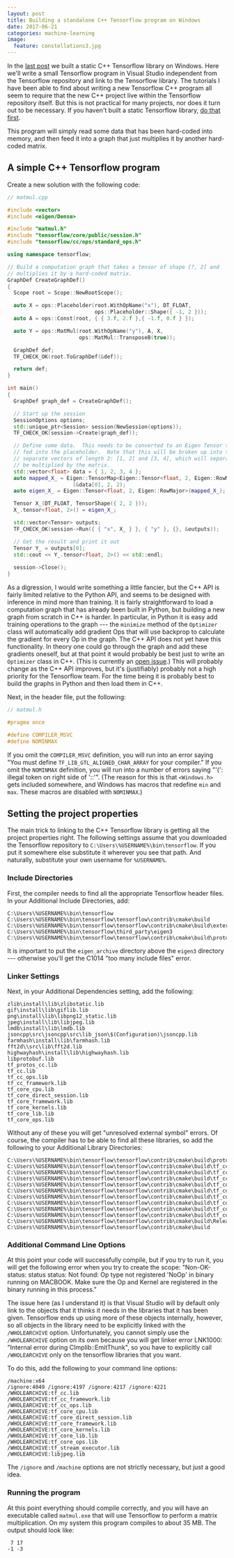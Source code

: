 ```yaml
---
layout: post
title: Building a standalone C++ Tensorflow program on Windows
date: 2017-06-21
categories: machine-learning
image:
  feature: constellations3.jpg
---
```


In the [last post][1] we built a static C++ Tensorflow library on Windows.
Here we'll write a small Tensorflow program in Visual Studio independent
from the Tensorflow repository and link to the Tensorflow library.  The
tutorials I have been able to find about writing a new Tensorflow C++
program all seem to require that the new C++ project live within the
Tensorflow repository itself.  But this is not practical for many projects,
nor does it turn out to be necessary.  If you haven't built a static
Tensorflow library, [do that first][1].

This program will simply read some data that has been hard-coded into
memory, and then feed it into a graph that just multiplies it by another
hard-coded matrix.

## A simple C++ Tensorflow program

Create a new solution with the following code:

```cpp
// matmul.cpp

#include <vector>
#include <eigen/Dense>

#include "matmul.h"
#include "tensorflow/core/public/session.h"
#include "tensorflow/cc/ops/standard_ops.h"

using namespace tensorflow;

// Build a computation graph that takes a tensor of shape [?, 2] and
// multiplies it by a hard-coded matrix.
GraphDef CreateGraphDef()
{
  Scope root = Scope::NewRootScope();

  auto X = ops::Placeholder(root.WithOpName("x"), DT_FLOAT, 
                            ops::Placeholder::Shape({ -1, 2 }));
  auto A = ops::Const(root, { { 3.f, 2.f },{ -1.f, 0.f } });

  auto Y = ops::MatMul(root.WithOpName("y"), A, X, 
                       ops::MatMul::TransposeB(true));

  GraphDef def;
  TF_CHECK_OK(root.ToGraphDef(&def));

  return def;
}

int main()
{
  GraphDef graph_def = CreateGraphDef();

  // Start up the session
  SessionOptions options;
  std::unique_ptr<Session> session(NewSession(options));
  TF_CHECK_OK(session->Create(graph_def));

  // Define some data.  This needs to be converted to an Eigen Tensor to be
  // fed into the placeholder.  Note that this will be broken up into two
  // separate vectors of length 2: [1, 2] and [3, 4], which will separately
  // be multiplied by the matrix.
  std::vector<float> data = { 1, 2, 3, 4 };
  auto mapped_X_ = Eigen::TensorMap<Eigen::Tensor<float, 2, Eigen::RowMajor>>
                     (&data[0], 2, 2);
  auto eigen_X_ = Eigen::Tensor<float, 2, Eigen::RowMajor>(mapped_X_);

  Tensor X_(DT_FLOAT, TensorShape({ 2, 2 }));
  X_.tensor<float, 2>() = eigen_X_;

  std::vector<Tensor> outputs;
  TF_CHECK_OK(session->Run({ { "x", X_ } }, { "y" }, {}, &outputs));

  // Get the result and print it out
  Tensor Y_ = outputs[0];
  std::cout << Y_.tensor<float, 2>() << std::endl;
  
  session->Close();
}
```

As a digression, I would write something a little fancier, but the C++ API
is fairly limited relative to the Python API, and seems to be designed with
inference in mind more than training.  It is fairly straightforward to load
a computation graph that has already been built in Python, but building a
new graph from scratch in C++ is harder.  In particular, in Python it is
easy add training operations to the graph --- the `minimize` method of the
`Optimizer` class will automatically add gradient Ops that will use backprop
to calculate the gradient for every Op in the graph.  The C++ API does not
yet have this functionality.  In theory one could go through the graph and
add these gradients oneself, but at that point it would probably be best
just to write an `Optimizer` class in C++.  (This is currently an [open
issue][2].)  This will probably change as the C++ API improves, but it's
(justifiably) probably not a high priority for the Tensorflow team.  For the
time being it is probably best to build the graphs in Python and then load
them in C++.

Next, in the header file, put the following:

```cpp
// matmul.h

#pragma once

#define COMPILER_MSVC
#define NOMINMAX
```

If you omit the `COMPILER_MSVC` definition, you will run into an error
saying "You must define `TF_LIB_GTL_ALIGNED_CHAR_ARRAY` for your compiler."
If you omit the `NOMINMAX` definition, you will run into a number of errors
saying "'(': illegal token on right side of '::'".  (The reason for this is
that `<Windows.h>` gets included somewhere, and Windows has macros that
redefine `min` and `max`.  These macros are disabled with `NOMINMAX`.)

## Setting the project properties

The main trick to linking to the C++ Tensorflow library is getting all the
project properties right.  The following settings assume that you downloaded
the Tensorflow repository to `C:\Users\%USERNAME%\bin\tensorflow`.  If you
put it somewhere else substitute it wherever you see that path.  And
naturally, substitute your own username for `%USERNAME%`.

### Include Directories

First, the compiler needs to find all the appropriate Tensorflow header
files.  In your Additional Include Directories, add:

```
C:\Users\%USERNAME%\bin\tensorflow
C:\Users\%USERNAME%\bin\tensorflow\tensorflow\contrib\cmake\build
C:\Users\%USERNAME%\bin\tensorflow\tensorflow\contrib\cmake\build\external\eigen_archive
C:\Users\%USERNAME%\bin\tensorflow\third_party\eigen3
C:\Users\%USERNAME%\bin\tensorflow\tensorflow\contrib\cmake\build\protobuf\src\protobuf\src
```

It is important to put the `eigen_archive` directory above the `eigen3`
directory --- otherwise you'll get the C1014 "too many include files"
error.

### Linker Settings

Next, in your Additional Dependencies setting, add the following:

```
zlib\install\lib\zlibstatic.lib
gif\install\lib\giflib.lib
png\install\lib\libpng12_static.lib
jpeg\install\lib\libjpeg.lib
lmdb\install\lib\lmdb.lib
jsoncpp\src\jsoncpp\src\lib_json\$(Configuration)\jsoncpp.lib
farmhash\install\lib\farmhash.lib
fft2d\\src\lib\fft2d.lib
highwayhash\install\lib\highwayhash.lib
libprotobuf.lib
tf_protos_cc.lib
tf_cc.lib
tf_cc_ops.lib
tf_cc_framework.lib
tf_core_cpu.lib
tf_core_direct_session.lib
tf_core_framework.lib
tf_core_kernels.lib
tf_core_lib.lib
tf_core_ops.lib
```

Without any of these you will get "unresolved external symbol" errors.  Of
course, the compiler has to be able to find all these libraries, so add the
following to your Additional Library Directories:

```
C:\Users\%USERNAME%\bin\tensorflow\tensorflow\contrib\cmake\build\protobuf\src\protobuf\Release
C:\Users\%USERNAME%\bin\tensorflow\tensorflow\contrib\cmake\build\tf_cc.dir\Release
C:\Users\%USERNAME%\bin\tensorflow\tensorflow\contrib\cmake\build\tf_cc_ops.dir\Release
C:\Users\%USERNAME%\bin\tensorflow\tensorflow\contrib\cmake\build\tf_cc_framework.dir\Release
C:\Users\%USERNAME%\bin\tensorflow\tensorflow\contrib\cmake\build\tf_core_cpu.dir\Release
C:\Users\%USERNAME%\bin\tensorflow\tensorflow\contrib\cmake\build\tf_core_direct_session.dir\Release
C:\Users\%USERNAME%\bin\tensorflow\tensorflow\contrib\cmake\build\tf_core_framework.dir\Release
C:\Users\%USERNAME%\bin\tensorflow\tensorflow\contrib\cmake\build\tf_core_kernels.dir\Release
C:\Users\%USERNAME%\bin\tensorflow\tensorflow\contrib\cmake\build\tf_core_lib.dir\Release
C:\Users\%USERNAME%\bin\tensorflow\tensorflow\contrib\cmake\build\tf_core_ops.dir\Release
C:\Users\%USERNAME%\bin\tensorflow\tensorflow\contrib\cmake\build\Release
C:\Users\%USERNAME%\bin\tensorflow\tensorflow\contrib\cmake\build
```

### Additional Command Line Options

At this point your code will successfully compile, but if you try to run it,
you will get the following error when you try to create the scope:
"Non-OK-status: status status: Not found: Op type not registered 'NoOp' in
binary running on MACBOOK. Make sure the Op and Kernel are registered in the
binary running in this process."

The issue here (as I understand it) is that Visual Studio will by default
only link to the objects that it thinks it needs in the libraries that it
has been given.  Tensorflow ends up using more of these objects internally,
however, so all objects in the library need to be explicitly linked with the
`/WHOLEARCHIVE` option.  Unfortunately, you cannot simply use the
`/WHOLEARCHIVE` option on its own because you will get linker error LNK1000:
"Internal error during CImplib::EmitThunk", so you have to explicitly call
`/WHOLEARCHIVE` only on the tensorflow libraries that you want.

To do this, add the following to your command line options:

```
/machine:x64 
/ignore:4049 /ignore:4197 /ignore:4217 /ignore:4221
/WHOLEARCHIVE:tf_cc.lib 
/WHOLEARCHIVE:tf_cc_framework.lib
/WHOLEARCHIVE:tf_cc_ops.lib 
/WHOLEARCHIVE:tf_core_cpu.lib
/WHOLEARCHIVE:tf_core_direct_session.lib 
/WHOLEARCHIVE:tf_core_framework.lib
/WHOLEARCHIVE:tf_core_kernels.lib 
/WHOLEARCHIVE:tf_core_lib.lib
/WHOLEARCHIVE:tf_core_ops.lib   
/WHOLEARCHIVE:tf_stream_executor.lib
/WHOLEARCHIVE:libjpeg.lib   
```

The `/ignore` and `/machine` options are not strictly necessary, but just a
good idea.

### Running the program

At this point everything should compile correctly, and you will have an
executable called `matmul.exe` that will use Tensorflow to perform a matrix
multiplication.  On my system this program compiles to about 35 MB.  The
output should look like:

```
 7 17
-1 -3
```

[1]: ../../machine-learning/build-windows-tf
[2]: https://github.com/tensorflow/tensorflow/issues/9837
